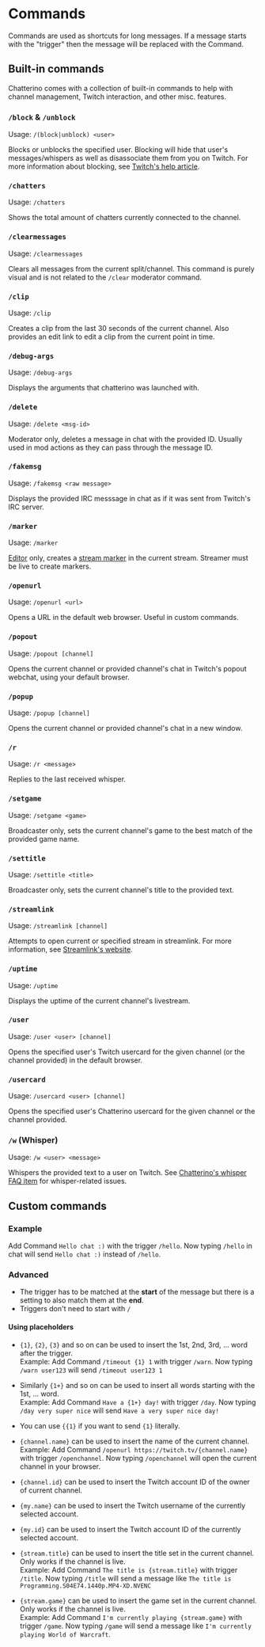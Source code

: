 # Commands

Commands are used as shortcuts for long messages. If a message starts with the "trigger" then the message will be replaced with the Command.

## Built-in commands

Chatterino comes with a collection of built-in commands to help with channel management, Twitch interaction, and other misc. features.

### `/block` & `/unblock`

Usage: `/(block|unblock) <user>`

Blocks or unblocks the specified user. Blocking will hide that user's messages/whispers as well as disassociate them from you on Twitch. For more information about blocking, see [Twitch's help article](https://help.twitch.tv/s/article/how-to-manage-harassment-in-chat?language=en_US#BlockWhispersandMessagesfromStrangers).

### `/chatters`

Usage: `/chatters`

Shows the total amount of chatters currently connected to the channel.

### `/clearmessages`

Usage: `/clearmessages`

Clears all messages from the current split/channel. This command is purely visual and is not related to the `/clear` moderator command.

### `/clip`

Usage: `/clip`

Creates a clip from the last 30 seconds of the current channel. Also provides an edit link to edit a clip from the current point in time.

### `/debug-args`

Usage: `/debug-args`

Displays the arguments that chatterino was launched with.

### `/delete`

Usage: `/delete <msg-id>`

Moderator only, deletes a message in chat with the provided ID. Usually used in mod actions as they can pass through the message ID.

### `/fakemsg`

Usage: `/fakemsg <raw message>`

Displays the provided IRC messsage in chat as if it was sent from Twitch's IRC server.

### `/marker`

Usage: `/marker`

[Editor](https://help.twitch.tv/s/article/Managing-Roles-for-your-Channel#types) only, creates a [stream marker](https://help.twitch.tv/s/article/creating-highlights-and-stream-markers?language=en_US#markers) in the current stream. Streamer must be live to create markers.

### `/openurl`

Usage: `/openurl <url>`

Opens a URL in the default web browser. Useful in custom commands.

### `/popout`

Usage: `/popout [channel]`

Opens the current channel or provided channel's chat in Twitch's popout webchat, using your default browser.

### `/popup`

Usage: `/popup [channel]`

Opens the current channel or provided channel's chat in a new window.

### `/r`

Usage: `/r <message>`

Replies to the last received whisper.

### `/setgame`

Usage: `/setgame <game>`

Broadcaster only, sets the current channel's game to the best match of the provided game name.

### `/settitle`

Usage: `/settitle <title>`

Broadcaster only, sets the current channel's title to the provided text.

### `/streamlink`

Usage: `/streamlink [channel]`

Attempts to open current or specified stream in streamlink. For more information, see [Streamlink's website](https://streamlink.github.io/).

### `/uptime`

Usage: `/uptime`

Displays the uptime of the current channel's livestream.

### `/user`

Usage: `/user <user> [channel]`

Opens the specified user's Twitch usercard for the given channel (or the channel provided) in the default browser.

### `/usercard`

Usage: `/usercard <user> [channel]`

Opens the specified user's Chatterino usercard for the given channel or the channel provided.

### `/w` (Whisper)

Usage: `/w <user> <message>`

Whispers the provided text to a user on Twitch. See [Chatterino's whisper FAQ item](https://wiki.chatterino.com/Help/#i-am-unable-to-send-whispers-from-chatterino) for whisper-related issues.

## Custom commands

### Example

Add Command `Hello chat :)` with the trigger `/hello`. Now typing `/hello` in chat will send `Hello chat :)` instead of `/hello`.

### Advanced

-   The trigger has to be matched at the **start** of the message but there is a setting to also match them at the **end**.
-   Triggers don't need to start with `/`

#### Using placeholders

-   `{1}`, `{2}`, `{3}` and so on can be used to insert the 1st, 2nd, 3rd, ... word after the trigger.  
    Example: Add Command `/timeout {1} 1` with trigger `/warn`. Now typing `/warn user123` will send `/timeout user123 1`

-   Similarly `{1+}` and so on can be used to insert all words starting with the 1st, ... word.  
    Example: Add Command `Have a {1+} day!` with trigger `/day`. Now typing `/day very super nice` will send `Have a very super nice day!`

-   You can use `{{1}` if you want to send `{1}` literally.

-   `{channel.name}` can be used to insert the name of the current channel.  
    Example: Add Command `/openurl https://twitch.tv/{channel.name}` with trigger `/openchannel`. Now typing `/openchannel` will open the current channel in your browser.

-   `{channel.id}` can be used to insert the Twitch account ID of the owner of current channel.

-   `{my.name}` can be used to insert the Twitch username of the currently selected account.

-   `{my.id}` can be used to insert the Twitch account ID of the currently selected account.

-   `{stream.title}` can be used to insert the title set in the current channel. Only works if the channel is live.  
    Example: Add Command `The title is {stream.title}` with trigger `/title`. Now typing `/title` will send a message like `The title is Programming.S04E74.1440p.MP4-XD.NVENC`

-   `{stream.game}` can be used to insert the game set in the current channel. Only works if the channel is live.  
    Example: Add Command `I'm currently playing {stream.game}` with trigger `/game`. Now typing `/game` will send a message like `I'm currently playing World of Warcraft`.

[nightly]: ../Help/#what-is-nightly-and-how-to-use-install-it
